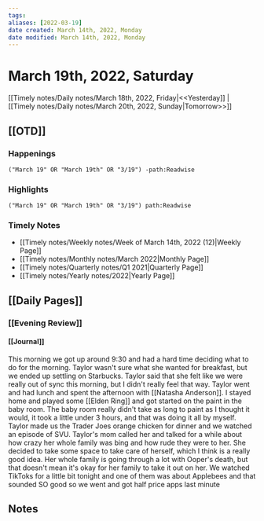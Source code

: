 ```yaml
---
tags:
aliases: [2022-03-19]
date created: March 14th, 2022, Monday
date modified: March 14th, 2022, Monday
---
```


# March 19th, 2022, Saturday

[[Timely notes/Daily notes/March 18th, 2022, Friday|<<Yesterday]] | [[Timely notes/Daily notes/March 20th, 2022, Sunday|Tomorrow>>]]

## [[OTD]]

### Happenings

```query
("March 19" OR "March 19th" OR "3/19") -path:Readwise
```

### Highlights

```query
("March 19" OR "March 19th" OR "3/19") path:Readwise
```

### Timely Notes

- [[Timely notes/Weekly notes/Week of March 14th, 2022 (12)|Weekly Page]]
- [[Timely notes/Monthly notes/March 2022|Monthly Page]]
- [[Timely notes/Quarterly notes/Q1 2021|Quarterly Page]]
- [[Timely notes/Yearly notes/2022|Yearly Page]]

## [[Daily Pages]]

### [[Evening Review]]

#### [[Journal]]

This morning we got up around 9:30 and had a hard time deciding what to do for the morning. Taylor wasn't sure what she wanted for breakfast, but we ended up settling on Starbucks. Taylor said that she felt like we were really out of sync this morning, but I didn't really feel that way. Taylor went and had lunch and spent the afternoon with [[Natasha Anderson]]. I stayed home and played some [[Elden Ring]] and got started on the paint in the baby room. The baby room really didn't take as long to paint as I thought it would, it took a little under 3 hours, and that was doing it all by myself. Taylor made us the Trader Joes orange chicken for dinner and we watched an episode of SVU. Taylor's mom called her and talked for a while about how crazy her whole family was bing and how rude they were to her. She decided to take some space to take care of herself, which I think is a really good idea. Her whole family is going through a lot with Ooper's death, but that doesn't mean it's okay for her family to take it out on her. We watched TikToks for a little bit tonight and one of them was about Applebees and that sounded SO good so we went and got half price apps last minute

## Notes
